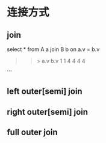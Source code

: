 # 连接方式


## join


select \* from A a
join B b on a.v = b.v

> > &gt;
> > a.v    b.v
> > 1      1
> > 4      4
> > 4      4

\`\`\`

## left outer\[semi\] join

## right outer\[semi\] join

## full outer join

